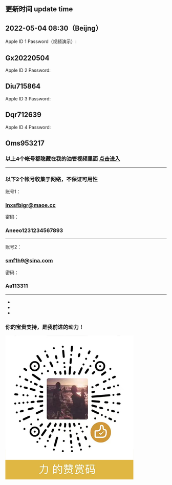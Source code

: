 
## 更新时间 update time
 2022-05-04   08:30（Beijng）
---

Apple ID 1 Password（视频演示）:

## Gx20220504
Apple ID 2 Password:

## Diu715864
Apple ID 3 Password:

## Dqr712639


Apple ID 4 Password:

## Oms953217


### 以上4个帐号都隐藏在我的油管视频里面  [点击进入](https://www.youtube.com/channel/UCXPSzwcs0pspPTAI2rcaBgQ "悬停显示")
-------------------------------------------
### 以下2个帐号收集于网络，不保证可用性

账号1：
### lnxsfbigr@maoe.cc
密码：
### Aneeo1231234567893
-------------------------------------------
账号2：
### smf1h9@sina.com
密码：
### Aa113311
-------------------------------------------

-
-
-






   ### 你的宝贵支持，是我前进的动力！

![weixin](https://github.com/raoli1986/raoli1986.github.io/blob/main/weixinS.jpg)
